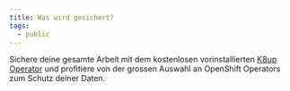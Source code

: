 ```yaml
---
title: Was wird gesichert?
tags:
  - public
---
```

Sichere deine gesamte Arbeit mit dem kostenlosen vorinstallierten [K8up Operator](https://k8up.io/k8up/2.1/index.html) und profitiere von der grossen Auswahl an OpenShift Operators zum Schutz deiner Daten.